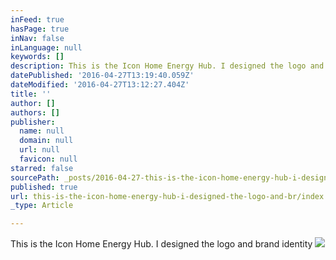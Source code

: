```yaml
---
inFeed: true
hasPage: true
inNav: false
inLanguage: null
keywords: []
description: This is the Icon Home Energy Hub. I designed the logo and brand identity
datePublished: '2016-04-27T13:19:40.059Z'
dateModified: '2016-04-27T13:12:27.404Z'
title: ''
author: []
authors: []
publisher:
  name: null
  domain: null
  url: null
  favicon: null
starred: false
sourcePath: _posts/2016-04-27-this-is-the-icon-home-energy-hub-i-designed-the-logo-and-br.md
published: true
url: this-is-the-icon-home-energy-hub-i-designed-the-logo-and-br/index.html
_type: Article

---
```

This is the Icon Home Energy Hub. I designed the logo and brand identity
![](https://the-grid-user-content.s3-us-west-2.amazonaws.com/e84c9def-fa99-4c1d-afbc-4b14dc888752.jpg)